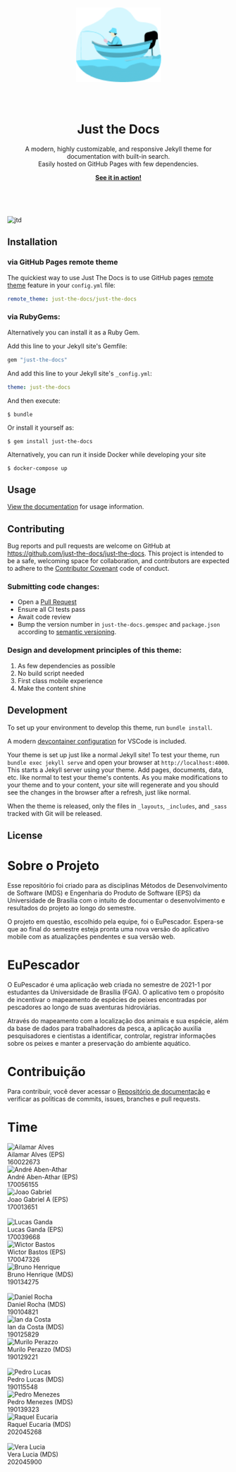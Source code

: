 <p align="center"> 
<br>   
<img src='./assets/images/logo.png' class="cover-image" width="193" height="169">
</p>
<br><br>
<p align="center">
    <h1 align="center">Just the Docs</h1>
    <p align="center">A modern, highly customizable, and responsive Jekyll theme for documentation with built-in search.<br>Easily hosted on GitHub Pages with few dependencies.</p>
    <p align="center"><strong><a href="https://just-the-docs.github.io/just-the-docs/">See it in action!</a></strong></p>
    <br><br><br>
</p>

![jtd](https://user-images.githubusercontent.com/896475/47384541-89053c80-d6d5-11e8-98dc-dba16e192de9.gif)

## Installation

### via GitHub Pages remote theme

The quickiest way to use Just The Docs is to use GitHub pages [remote theme](https://blog.github.com/2017-11-29-use-any-theme-with-github-pages/) feature in your `config.yml` file:

```yaml
remote_theme: just-the-docs/just-the-docs
```
### via RubyGems:

Alternatively you can install it as a Ruby Gem.

Add this line to your Jekyll site's Gemfile:

```ruby
gem "just-the-docs"
```

And add this line to your Jekyll site's `_config.yml`:

```yaml
theme: just-the-docs
```

And then execute:

    $ bundle

Or install it yourself as:

    $ gem install just-the-docs

Alternatively, you can run it inside Docker while developing your site

    $ docker-compose up

## Usage

[View the documentation](https://just-the-docs.github.io/just-the-docs/) for usage information.

## Contributing

Bug reports and pull requests are welcome on GitHub at https://github.com/just-the-docs/just-the-docs. This project is intended to be a safe, welcoming space for collaboration, and contributors are expected to adhere to the [Contributor Covenant](http://contributor-covenant.org) code of conduct.

### Submitting code changes:

- Open a [Pull Request](https://github.com/just-the-docs/just-the-docs/pulls)
- Ensure all CI tests pass
- Await code review
- Bump the version number in `just-the-docs.gemspec` and `package.json` according to [semantic versioning](https://semver.org/).

### Design and development principles of this theme:

1. As few dependencies as possible
2. No build script needed
3. First class mobile experience
4. Make the content shine

## Development

To set up your environment to develop this theme, run `bundle install`.

A modern [devcontainer configuration](https://code.visualstudio.com/docs/remote/containers) for VSCode is included.

Your theme is set up just like a normal Jekyll site! To test your theme, run `bundle exec jekyll serve` and open your browser at `http://localhost:4000`. This starts a Jekyll server using your theme. Add pages, documents, data, etc. like normal to test your theme's contents. As you make modifications to your theme and to your content, your site will regenerate and you should see the changes in the browser after a refresh, just like normal.

When the theme is released, only the files in `_layouts`, `_includes`, and `_sass` tracked with Git will be released.

## License

# Sobre o Projeto

Esse repositório foi criado para as disciplinas Métodos de Desenvolvimento de Software (MDS) e Engenharia do Produto de Software (EPS) da Universidade de Brasília com o intuito de documentar o desenvolvimento e resultados do projeto ao longo do semestre. 

O projeto em questão, escolhido pela equipe, foi o EuPescador. Espera-se que ao final do semestre esteja pronta uma nova versão do aplicativo mobile com as atualizações pendentes e sua versão web.

# EuPescador

O EuPescador é uma aplicação web criada no semestre de 2021-1 por estudantes da Universidade de Brasília (FGA). O aplicativo tem o propósito de incentivar o mapeamento de espécies de peixes encontradas por pescadores ao longo de suas aventuras hidroviárias. 

Através do mapeamento com a localização dos animais e sua espécie, além da base de dados para trabalhadores da pesca, a aplicação auxilia pesquisadores e cientistas a identificar, controlar, registrar informações sobre os peixes e manter a preservação do ambiente aquático.

# Contribuição

Para contribuir, você dever acessar o [Repositório de documentação](https://github.com/fga-eps-mds/2022-1-EuPescador-Doc) e verificar as politicas de commits, issues, branches e pull requests.

# Time

<div class="container">
    <div class="row">
        <div class="col-sm container-img">
            <img src="https://github.com/ailamaralves.png" alt="Ailamar Alves" class="img-thumbnail image">
            <div class="middle">
                <div class="text">
                    Ailamar Alves (EPS) <br> 160022673
                </div>
            </div>
        </div>
        <div class="col-sm container-img">
            <img src="https://github.com/Andreabenf.png" alt="André Aben-Athar" class="img-thumbnail image">
            <div class="middle">
                <div class="text">
                    André Aben-Athar (EPS) <br> 170056155
                </div>
            </div>
        </div>
        <div class="col-sm container-img">
            <img src="https://github.com/flyerjohn.png" alt="Joao Gabriel" class="img-thumbnail image">
            <div class="middle">
                <div class="text">
                    Joao Gabriel A (EPS) <br> 170013651
                </div>
            </div>
        </div>
    </div>
    <br>
    <div class="row">
        <div class="col-sm container-img">
            <img src="https://github.com/lucasgandac.png" alt="Lucas Ganda" class="img-thumbnail image">
            <div class="middle">
                <div class="text">
                    Lucas Ganda (EPS) <br> 170039668
                </div>
            </div>
        </div>
        <div class="col-sm container-img">
            <img src="https://github.com/wictorGirardi.png" alt="Wictor Bastos" class="img-thumbnail image">
            <div class="middle">
                <div class="text">
                    Wictor Bastos (EPS) <br> 170047326
                </div>
            </div>
        </div>
        <div class="col-sm container-img">
            <img src="https://github.com/brunohenrique00.png" alt="Bruno Henrique" class="img-thumbnail image">
            <div class="middle">
                <div class="text">
                    Bruno Henrique (MDS) <br> 190134275
                </div>
            </div>
        </div>
    </div>
    <br>
    <div class="row">
        <div class="col-sm container-img">
            <img src="https://github.com/DanRocha18.png" alt="Daniel Rocha" class="img-thumbnail image">
            <div class="middle">
                <div class="text">
                   Daniel Rocha (MDS) <br> 190104821
                </div>
            </div>
        </div>
        <div class="col-sm container-img">
            <img src="https://github.com/ian-dcg.png" alt="Ian da Costa" class="img-thumbnail image">
            <div class="middle">
                <div class="text">
                   Ian da Costa (MDS) <br> 190125829
                </div>
            </div>
        </div>
        <div class="col-sm container-img">
            <img src="https://github.com/murilopbs.png" alt="Murilo Perazzo" class="img-thumbnail image">
            <div class="middle">
                <div class="text">
                   Murilo Perazzo (MDS) <br> 190129221
                </div>
            </div>
        </div>
    </div>
    <br>
    <div class="row">
        <div class="col-sm container-img">
            <img src="https://github.com/AlefMemTav.png" alt="Pedro Lucas" class="img-thumbnail image">
            <div class="middle">
                <div class="text">
                   Pedro Lucas (MDS) <br> 190115548
                </div>
            </div>
        </div>
        <div class="col-sm container-img">
            <img src="https://avatars.githubusercontent.com/u/56134679?v=4" alt="Pedro Menezes" class="img-thumbnail image">
            <div class="middle">
                <div class="text">
                   Pedro Menezes (MDS) <br> 190139323
                </div>
            </div>
        </div>
        <div class="col-sm container-img">
            <img src="https://github.com/raqueleucaria.png" alt="Raquel Eucaria" class="img-thumbnail image">
            <div class="middle">
                <div class="text">
                   Raquel Eucaria (MDS) <br> 202045268
                </div>
            </div>
        </div>
    </div>
    <br>
    <div class="row">        
        <div class="col-sm container-img">
            <img src="https://github.com/verabelucia.png" alt="Vera Lucia" class="img-thumbnail image">
            <div class="middle">
                <div class="text">
                   Vera Lucia (MDS) <br> 202045900
                </div>
            </div>
        </div>
    </div>
</div>
